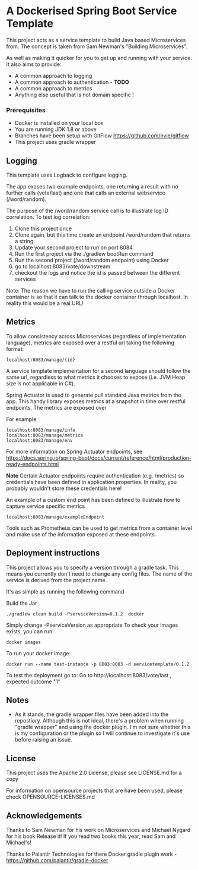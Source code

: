 # A Dockerised Spring Boot Service Template
This project acts as a service template to build Java based Microservices from.
The concept is taken from Sam Newman's "Building Microservices".

As well as making it quicker for you to get up and running with your service. It also aims to provide:
* A common approach to logging 
* A common approach to authentication - **TODO**
* A common approach to metrics 
* Anything else useful that is not domain specific !

### Prerequisites
* Docker is installed on your local box
* You are running JDK 1.8 or above
* Branches have been setup with GitFlow https://github.com/nvie/gitflow
* This project uses gradle wrapper

## Logging

This template uses Logback to configure logging. 

The app exoses two example endpoints, one returning a result with no further calls (vote/last)
and one that calls an external webservice (/word/random).

The purpose of the /word/random service call is to illustrate log ID correlation.
To test log correlation:
 1) Clone this project once
 2) Clone again, but this time create an endpoint /word/random that returns a string.
 3) Update your second project to run on port 8084
 4) Run the first project via the ./gradlew bootRun command
 5) Run the second project (/word/random endpoint) using Docker
 6) go to localhost:8083/vote/downstream
 7) checkout the logs and notice the id is passed between the different services
 
Note: The reason we have to run the calling service outside a Docker container is so that it can
talk to the docker container through localhost. In reality this would be a real URL!


## Metrics
To allow consistency across Microservices (regardless of implementation language), metrics are exposed over
a restful url taking the following format:
```
localhost:8083/manage/{id} 
```
A service template implementation for a second language should follow the same url, regardless to what metrics it 
chooses to expose (i.e. JVM Heap size is not applicable in C#).

Spring Actuator is used to generate pull standard Java metrics from the app. This handy library exposes metrics at 
a snapshot in time over restful endpoints. The metrics are exposed over 

For example 
```
localhost:8083/manage/info
localhost:8083/manage/metrics
localhost:8083/manage/env 
```
For more information on Spring Actuator endpoints, see 
https://docs.spring.io/spring-boot/docs/current/reference/html/production-ready-endpoints.html

**Note** Certain Actuator endpoints require authentication (e.g. /metrics) so credentials have been defined in 
application.properties. In reality, you probably wouldn't store these credentials here! 

An example of a custom end point has been defined to illustrate how to capture service specific metrics 
```
localhost:8083/manage/exampleEndpoint 
```

Tools such as Prometheus can be used to get metrics from a container level and make use of the information exposed at 
these endpoints. 

## Deployment instructions
This project allows you to specify a version through a gradle task.
This means you currently don't need to change any config files.
The name of the service is derived from the project name. 

It's as simple as running the following command 

 Build the Jar
```
./gradlew clean build -PserviceVersion=0.1.2  docker 
```
Simply change -PserviceVersion as appropriate
To check your images exists, you can run 

```
docker images
```

To run your docker image:
```
docker run --name test-instance -p 8083:8083 -d servicetemplate/0.1.2
```

To test the deployment go to:
Go to http://localhost:8083/vote/last , expected outcome "1"

## Notes
 * As it stands, the gradle wrapper files have been added into the repostiory. 
 Although this is not ideal, there's a problem when running "gradle wrapper" and
 using the docker plugin. I'm not sure whether this is my configuration or the plugin
 so I will continue to investigate it's use before raising an issue.

## License
This project uses the Apache 2.0 License, please see LICENSE.md for a copy

For information on opensource projects that are have been used, please check OPENSOURCE-LICENSES.md


## Acknowledgements
Thanks to Sam Newman for his work on Microservices and  Michael Nygard for his book Release it!
If you read two books this year, read Sam and Michael's!

Thanks to Palantir Technologies for there Docker gradle plugin work - https://github.com/palantir/gradle-docker

